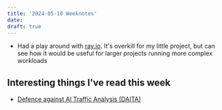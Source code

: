 ```yaml
---
title: '2024-05-10 Weeknotes'
date: 
draft: true
---
```

- Had a play around with [ray.io](https://www.ray.io/). It's overkill for my little project, but can see how it would be useful for larger projects running more complex workloads

## Interesting things I've read this week
- [Defence against AI Traffic Analysis (DAITA)](https://mullvad.net/en/blog/introducing-defense-against-ai-guided-traffic-analysis-daita)
